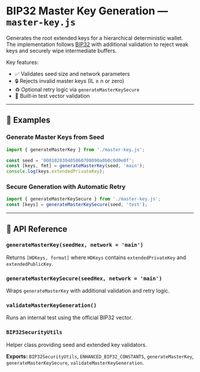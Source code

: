 # BIP32 Master Key Generation — `master-key.js`

Generates the root extended keys for a hierarchical deterministic wallet. The implementation follows [BIP32](https://github.com/bitcoin/bips/blob/master/bip-0032.mediawiki) with additional validation to reject weak keys and securely wipe intermediate buffers.

Key features:

- ✅ Validates seed size and network parameters
- 🔒 Rejects invalid master keys (IL ≥ n or zero)
- ♻️ Optional retry logic via `generateMasterKeySecure`
- 🧪 Built‑in test vector validation

---

## 🧪 Examples

### Generate Master Keys from Seed
```js
import { generateMasterKey } from './master-key.js';

const seed = '000102030405060708090a0b0c0d0e0f';
const [keys, fmt] = generateMasterKey(seed, 'main');
console.log(keys.extendedPrivateKey);
```

### Secure Generation with Automatic Retry
```js
import { generateMasterKeySecure } from './master-key.js';
const [keys] = generateMasterKeySecure(seed, 'test');
```

---

## 🧠 API Reference

### `generateMasterKey(seedHex, network = 'main')`
Returns `[HDKeys, format]` where `HDKeys` contains `extendedPrivateKey` and `extendedPublicKey`.

### `generateMasterKeySecure(seedHex, network = 'main')`
Wraps `generateMasterKey` with additional validation and retry logic.

### `validateMasterKeyGeneration()`
Runs an internal test using the official BIP32 vector.

### `BIP32SecurityUtils`
Helper class providing seed and extended key validators.

**Exports:** `BIP32SecurityUtils`, `ENHANCED_BIP32_CONSTANTS`, `generateMasterKey`, `generateMasterKeySecure`, `validateMasterKeyGeneration`.

